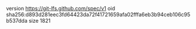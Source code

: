 version https://git-lfs.github.com/spec/v1
oid sha256:d893d281eec3fd64423da72f41721659afa02fffa6eb3b94ceb106c95b537dda
size 1821
